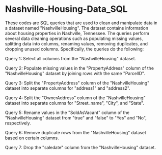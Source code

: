 # Nashville-Housing-Data_SQL

These codes are SQL queries that are used to clean and manipulate data in a dataset named "NashvilleHousing". The dataset contains information about housing properties in Nashville, Tennessee. The queries perform several data cleaning operations such as populating missing values, splitting data into columns, renaming values, removing duplicates, and dropping unused columns. Specifically, the queries do the following:

Query 1: Select all columns from the "NashvilleHousing" dataset.

Query 2: Populate missing values in the "PropertyAddress" column of the "NashvilleHousing" dataset by joining rows with the same "ParcelID".

Query 3: Split the "PropertyAddress" column of the "NashvilleHousing" dataset into separate columns for "address1" and "address2".

Query 4: Split the "OwnerAddress" column of the "NashvilleHousing" dataset into separate columns for "Street_name", "City", and "State".

Query 5: Rename values in the "SoldAsVacant" column of the "NashvilleHousing" dataset from "true" and "false" to "Yes" and "No", respectively.

Query 6: Remove duplicate rows from the "NashvilleHousing" dataset based on certain columns.

Query 7: Drop the "saledate" column from the "NashvilleHousing" dataset.
